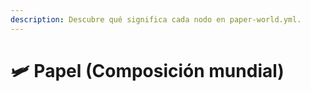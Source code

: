 ```yaml
---
description: Descubre qué significa cada nodo en paper-world.yml.
---
```


# 🛩️ Papel (Composición mundial)
